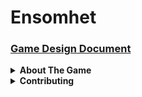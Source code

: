<!--
███████╗███╗░░██╗░██████╗░█████╗░███╗░░░███╗██╗░░██╗███████╗████████╗
██╔════╝████╗░██║██╔════╝██╔══██╗████╗░████║██║░░██║██╔════╝╚══██╔══╝
█████╗░░██╔██╗██║╚█████╗░██║░░██║██╔████╔██║███████║█████╗░░░░░██║░░░
██╔══╝░░██║╚████║░╚═══██╗██║░░██║██║╚██╔╝██║██╔══██║██╔══╝░░░░░██║░░░
███████╗██║░╚███║██████╔╝╚█████╔╝██║░╚═╝░██║██║░░██║███████╗░░░██║░░░
╚══════╝╚═╝░░╚══╝╚═════╝░░╚════╝░╚═╝░░░░░╚═╝╚═╝░░╚═╝╚══════╝░░░╚═╝░░░                                        
-->

# Ensomhet

### [Game Design Document](https://docs.google.com/document/d/1qB7WcAoV2HfnXOFeEKCuAQX9t1XkORBwg0SiZxbgDqU/edit?usp=sharing)

<details>
<summary>
<b> About The Game </b>
</summary>

---

Ensomhet is a horrifying story-driven action RPG where you will dive into shifting woods filled with brutal folklore horrors that will test your endurance and dexterity as they rarely leave you a moment to yourself. 

### Inspiration
- H.P Lovecraft: Cosmic horror fear factor and should be the backbone of our game
  - Color Out of Space, Beyond the Walls of Sleep, Insomnium
- Darkwood: Top down and stylistic/thematic elements
- Dredge: Their gameplay development process simplicity and inventory system

### Platform
- The game will be released on Steam.

### Software
- Engine: Unity
- Animation: TV Paint, Adobe Animate
- Audio: Ableton Live, FL Studio

### Genre
- Single-player, horror, survival, action RPG

### Target Audience
- Souls game / Indie / Horror
- People that are fans of horror folklore and indie games. Players who are looking for a challenge similar to Dark Souls or Fear and Hunger.

---

</details>
<details>
<summary>
<b> Contributing </b>
</summary>

---

If you're interested in contributing to this project you can [apply](https://forms.gle/3YoizdJNrCuNpg4c6) to join the team.
You don't have to join to work on the project if you want to make simple contributions.
However, if you are interested in creating any assets for the game you will need to fill out the form so we can contact you outside of GitHub.

### Contributing Guidelines
We welcome contributions to the game repository! Before submitting a pull request, please make sure to follow these guidelines:

### Code Contributions
1. **Fork the repository**: Create a personal fork of the repository (Unless I tell you otherwise).
2. **Create a new branch**: Always create a new branch from `main` or `develop` for your feature or bugfix. Use descriptive branch names (e.g., `feature/add-jumping-mechanic` or `bugfix/fix-player-collision`).
3. **Write clean code**: Follow the coding standards and conventions used in the existing codebase. If you add a new script, make sure to include clear comments and use consistent naming conventions.
4. **Test your changes**: Make sure your changes don’t break anything! Run the game in Unity and verify that everything works as expected. Add unit tests or functionality tests if needed.
5. **Commit messages**: Write clear and concise commit messages that describe the purpose of your changes. Follow this format:
   - `feature:` for new features.
   - `bugfix:` for fixing bugs.
   - `docs:` for documentation updates.
   - `refactor:` for code refactors.
6. **Submit a pull request**: Once your changes are complete and tested, submit a pull request. Provide a clear description of what your PR does and why it's necessary.

### Asset Contributions
If you are interested in helping with assets please fill out the form at the top of this README file. We will not be uploading all assets to this repository so please fill out the form *BEFORE* working on anything

- **Assets**: All assets (sprites, textures, models, sounds, etc.) should be created in the correct resolution and format compatible with Unity.
- **File Organization**: Keep the folder structure organized according to Unity's best practices for project structure. Create subfolders like `Art`, `Audio`, `Prefabs`, etc., for different asset types.

### Documentation
- **Game Mechanics**: If you add or modify game mechanics, make sure to update the documentation accordingly.
- **Unity Setup**: If there are changes to how the project is structured in Unity (e.g., new scenes, prefabs, or assets), document these changes in the README or a separate wiki page.

We appreciate your contributions and look forward to working with you!
</details>
